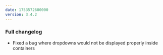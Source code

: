 ```yaml
---
date: 1753572600000
version: 3.4.2
---
```


### Full changelog

- Fixed a bug where dropdowns would not be displayed properly inside containers